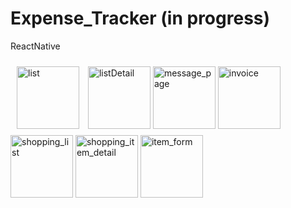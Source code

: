 # Expense_Tracker (in progress)
ReactNative

<div>
  <img width="100" style="padding:10" alt="list" src="https://user-images.githubusercontent.com/22121881/86195782-a8e23a00-bb1f-11ea-95b8-74ce48f22e77.png">
  <img width="100" alt="listDetail" src="https://user-images.githubusercontent.com/22121881/87115514-8c41b280-c241-11ea-8119-6f081303868b.png">
  <img width="100" alt="message_page" src="https://user-images.githubusercontent.com/22121881/86195788-ac75c100-bb1f-11ea-9620-3a379bdfff3d.png">
  <img width="100" alt="invoice" src="https://user-images.githubusercontent.com/22121881/86195791-ad0e5780-bb1f-11ea-8379-e5788c07d5d3.png">
  <img width="100" alt="shopping_list" src="https://user-images.githubusercontent.com/22121881/86195792-ae3f8480-bb1f-11ea-9c08-be9824320fd0.png">
  <img width="100" alt="shopping_item_detail" src="https://user-images.githubusercontent.com/22121881/86195797-b1d30b80-bb1f-11ea-8709-a630b3336f1c.png">
  <img width="100" alt="item_form" src="https://user-images.githubusercontent.com/22121881/86195798-b26ba200-bb1f-11ea-99b7-143f0beb11a5.png">
</div>
